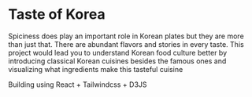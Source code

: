 # Taste of Korea

Spiciness does play an important role in Korean plates but they are more than just that. There are abundant flavors and stories in every taste. This project would lead you to understand Korean food culture better by introducing classical Korean cuisines besides the famous ones and visualizing what ingredients make this tasteful cuisine

Building using React + Tailwindcss + D3JS
